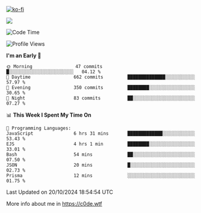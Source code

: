 [![ko-fi](https://ko-fi.com/img/githubbutton_sm.svg)](https://ko-fi.com/Z8Z4Y2LKX)

<a href="https://wakatime.com"><img src="https://wakatime.com/share/@c0dezin/b7f18a7c-ab3a-40b8-8bc7-b1b7bf71f1d6.svg" /></a>

<!--START_SECTION:waka-->
![Code Time](http://img.shields.io/badge/Code%20Time-129%20hrs%2025%20mins-blue)

![Profile Views](http://img.shields.io/badge/Profile%20Views-0-blue)

**I'm an Early 🐤** 

```text
🌞 Morning                47 commits          █░░░░░░░░░░░░░░░░░░░░░░░░   04.12 % 
🌆 Daytime                662 commits         ██████████████░░░░░░░░░░░   57.97 % 
🌃 Evening                350 commits         ████████░░░░░░░░░░░░░░░░░   30.65 % 
🌙 Night                  83 commits          ██░░░░░░░░░░░░░░░░░░░░░░░   07.27 % 
```


📊 **This Week I Spent My Time On** 

```text
💬 Programming Languages: 
JavaScript               6 hrs 31 mins       █████████████░░░░░░░░░░░░   53.43 % 
EJS                      4 hrs 1 min         ████████░░░░░░░░░░░░░░░░░   33.01 % 
Bash                     54 mins             ██░░░░░░░░░░░░░░░░░░░░░░░   07.50 % 
JSON                     20 mins             █░░░░░░░░░░░░░░░░░░░░░░░░   02.73 % 
Prisma                   12 mins             ░░░░░░░░░░░░░░░░░░░░░░░░░   01.75 % 
```


 Last Updated on 20/10/2024 18:54:54 UTC
<!--END_SECTION:waka-->

More info about me in https://c0de.wtf
